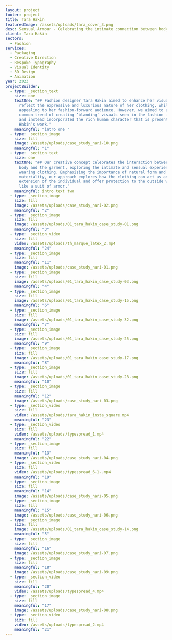 ```yaml
---
layout: project
footer: project
title: Tara Hakin
featuredImage: /assets/uploads/tara_cover_3.png
desc: Sensual Armour - Celebrating the intimate connection between body & clothing
client: Tara Hakin
sectors:
  - Fashion
services:
  - Packaging
  - Creative Direction
  - Bespoke Typography
  - Visual Identity
  - 3D Design
  - Animation
year: 2023
projectBuilder:
  - type: _section_text
    size: one
    textOne: "## Fashion designer Tara Hakin aimed to enhance her visual identity to
      reflect the expressive and luxurious nature of her clothing, while also
      appealing to her fashion-forward audience. However, we aimed to avoid the
      common trend of creating ‘blanding’ visuals seen in the fashion industry
      and instead incorporated the rich human character that is present in
      Hakin’s work."
    meaningful: "intro one "
  - type: _section_image
    size: fill
    image: /assets/uploads/case_study_nari-10.png
    meaningful: "1"
  - type: _section_text
    size: one
    textOne: "## Our creative concept celebrates the interaction between the human
      body and the garment, exploring the intimate and sensual experience of
      wearing clothing. Emphasising the importance of natural form and
      materiality, our approach explores how the clothing can act as an
      extension of the individual and offer protection to the outside world,
      like a suit of armor."
    meaningful: intro text two
  - type: _section_image
    size: fill
    image: /assets/uploads/case_study_nari-02.png
    meaningful: "2"
  - type: _section_image
    size: fill
    image: /assets/uploads/01_tara_hakin_case_study-01.png
    meaningful: "3"
  - type: _section_video
    size: fill
    video: /assets/uploads/th_marque_latex_2.mp4
    meaningful: "24"
  - type: _section_image
    size: fill
    meaningful: "11"
    image: /assets/uploads/case_study_nari-01.png
  - type: _section_image
    size: fill
    image: /assets/uploads/01_tara_hakin_case_study-03.png
    meaningful: "4"
  - type: _section_image
    size: fill
    image: /assets/uploads/01_tara_hakin_case_study-15.png
    meaningful: "6"
  - type: _section_image
    size: fill
    image: /assets/uploads/01_tara_hakin_case_study-32.png
    meaningful: "7"
  - type: _section_image
    size: fill
    image: /assets/uploads/01_tara_hakin_case_study-25.png
    meaningful: "9"
  - type: _section_image
    size: fill
    image: /assets/uploads/01_tara_hakin_case_study-17.png
    meaningful: "8"
  - type: _section_image
    size: fill
    image: /assets/uploads/01_tara_hakin_case_study-28.png
    meaningful: "10"
  - type: _section_image
    size: fill
    meaningful: "12"
    image: /assets/uploads/case_study_nari-03.png
  - type: _section_video
    size: fill
    video: /assets/uploads/tara_hakin_insta_square.mp4
    meaningful: "23"
  - type: _section_video
    size: fill
    video: /assets/uploads/typespread_1.mp4
    meaningful: "22"
  - type: _section_image
    size: fill
    meaningful: "13"
    image: /assets/uploads/case_study_nari-04.png
  - type: _section_video
    size: fill
    video: /assets/uploads/typespread_6-1-.mp4
    meaningful: "19"
  - type: _section_image
    size: fill
    meaningful: "14"
    image: /assets/uploads/case_study_nari-05.png
  - type: _section_image
    size: fill
    meaningful: "15"
    image: /assets/uploads/case_study_nari-06.png
  - type: _section_image
    size: fill
    image: /assets/uploads/01_tara_hakin_case_study-14.png
    meaningful: "5"
  - type: _section_image
    size: fill
    meaningful: "16"
    image: /assets/uploads/case_study_nari-07.png
  - type: _section_image
    size: fill
    meaningful: "18"
    image: /assets/uploads/case_study_nari-09.png
  - type: _section_video
    size: fill
    meaningful: "20"
    video: /assets/uploads/typespread_4.mp4
  - type: _section_image
    size: fill
    meaningful: "17"
    image: /assets/uploads/case_study_nari-08.png
  - type: _section_video
    size: fill
    video: /assets/uploads/typespread_2.mp4
    meaningful: "21"
---
```

